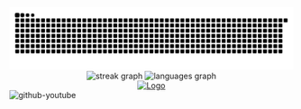 
<picture>
  <source media="(prefers-color-scheme: dark)" srcset="https://raw.githubusercontent.com/rafidrahman1/rafidrahman1/output/snake-dark.svg" />
  <source media="(prefers-color-scheme: light)" srcset="https://raw.githubusercontent.com/rafidrahman1/rafidrahman1/output/snake-light.svg" />
  <img alt="github-snake" src="https://raw.githubusercontent.com/rafidrahman1/rafidrahman1/output/snake-dark.svg" />
</picture>

<div align="center">
<picture>
  <source media="(prefers-color-scheme: dark)" srcset="https://streak-stats.demolab.com?user=rafidrahman1&locale=en&mode=daily&theme=dracula&hide_border=true&border_radius=5" />
  <source media="(prefers-color-scheme: light)" srcset="https://streak-stats.demolab.com?user=rafidrahman1&locale=en&mode=daily&theme=default&hide_border=true&border_radius=5" />
  <img src="https://streak-stats.demolab.com?user=rafidrahman1&locale=en&mode=daily&theme=default&hide_border=true&border_radius=5" height="150" alt="streak graph" />
</picture>
<picture>
  <source media="(prefers-color-scheme: dark)" srcset="https://github-readme-stats.vercel.app/api/top-langs?username=rafidrahman1&locale=en&hide_title=false&layout=compact&card_width=320&langs_count=5&theme=dracula&hide_border=true" />
  <source media="(prefers-color-scheme: light)" srcset="https://github-readme-stats.vercel.app/api/top-langs?username=rafidrahman1&locale=en&hide_title=false&layout=compact&card_width=320&langs_count=5&theme=default&hide_border=true" />
  <img src="https://github-readme-stats.vercel.app/api/top-langs?username=rafidrahman1&locale=en&hide_title=false&layout=compact&card_width=320&langs_count=5&theme=default&hide_border=true" height="150" alt="languages graph" />
</picture>
</div>

<div align="center">
  <a href="https://github.com/KevzPeter/Duolingo-Stats-Card">
    <img src="https://duolingo-stats-card.vercel.app/api?username=rafidrahman1&sort=xp" alt="Logo">
  </a>
</div>

<img alt="github-youtube" src="https://raw.githubusercontent.com/rafidrahman1/rafidrahman1/output/youtube-cards.svg" />

